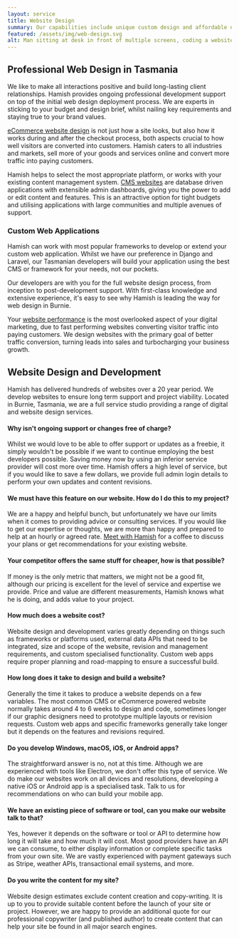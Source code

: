 ```yaml
---
layout: service
title: Website Design
summary: Our capabilities include unique custom design and affordable development to ensure a website that suits your needs. From optimising website performance, to strategic planning and consultation, Hamish ensures your website success.
featured: /assets/img/web-design.svg
alt: Man sitting at desk in front of multiple screens, coding a website
---
```


## Professional Web Design in Tasmania

We like to make all interactions positive and build long-lasting client relationships. Hamish provides ongoing professional development support on top of the initial web design deployment process. We are experts in sticking to your budget and design brief, whilst nailing key requirements and staying true to your brand values.

[eCommerce website design](/services/ecommerce/) is not just how a site looks, but also how it works during and after the checkout process, both aspects crucial to how well visitors are converted into customers. Hamish caters to all industries and markets, sell more of your goods and services online and convert more traffic into paying customers.

Hamish helps to select the most appropriate platform, or works with your existing content management system. [CMS websites](/services/content-management-systems/) are database driven applications with extensible admin dashboards, giving you the power to add or edit content and features. This is an attractive option for tight budgets and utilising applications with large communities and multiple avenues of support.

### Custom Web Applications

Hamish can work with most popular frameworks to develop or extend your custom web application. Whilst we have our preference in Django and Laravel, our Tasmanian developers will build your application using the best CMS or framework for your needs, not our pockets.

Our developers are with you for the full website design process, from inception to post-development support. With first-class knowledge and extensive experience, it's easy to see why Hamish is leading the way for web design in Burnie.

Your [website performance](/services/performance-optimisation/) is the most overlooked aspect of your digital marketing, due to fast performing websites converting visitor traffic into paying customers. We design websites with the primary goal of better traffic conversion, turning leads into sales and turbocharging your business growth.

## Website Design and Development
Hamish has delivered hundreds of websites over a 20 year period. We develop websites to ensure long term support and project viability. Located in Burnie, Tasmania, we are a full service studio providing a range of digital and website design services.

#### Why isn't ongoing support or changes free of charge?
Whilst we would love to be able to offer support or updates as a freebie, it simply wouldn't be possible if we want to continue employing the best developers possible. Saving money now by using an inferior service provider will cost more over time. Hamish offers a high level of service, but if you would like to save a few dollars, we provide full admin login details to perform your own updates and content revisions.

#### We must have this feature on our website. How do I do this to my project?
We are a happy and helpful bunch, but unfortunately we have our limits when it comes to providing advice or consulting services. If you would like to get our expertise or thoughts, we are more than happy and prepared to help at an hourly or agreed rate. [Meet with Hamish](https://hamish.setmore.com/) for a coffee to discuss your plans or get recommendations for your existing website.

#### Your competitor offers the same stuff for cheaper, how is that possible?
If money is the only metric that matters, we might not be a good fit, although our pricing is excellent for the level of service and expertise we provide. Price and value are different measurements, Hamish knows what he is doing, and adds value to your project.

#### How much does a website cost?
Website design and development varies greatly depending on things such as frameworks or platforms used, external data APIs that need to be integrated, size and scope of the website, revision and management requirements, and custom specialised functionality. Custom web apps require proper planning and road-mapping to ensure a successful build.

#### How long does it take to design and build a website?
Generally the time it takes to produce a website depends on a few variables. The most common CMS or eCommerce powered website normally takes around 4 to 6 weeks to design and code, sometimes longer if our graphic designers need to prototype multiple layouts or revision requests. Custom web apps and specific frameworks generally take longer but it depends on the features and revisions required.

#### Do you develop Windows, macOS, iOS, or Android apps?
The straightforward answer is no, not at this time. Although we are experienced with tools like Electron, we don't offer this type of service. We do make our websites work on all devices and resolutions, developing a native iOS or Android app is a specialised task. Talk to us for recommendations on who can build your mobile app.

#### We have an existing piece of software or tool, can you make our website talk to that?
Yes, however it depends on the software or tool or API to determine how long it will take and how much it will cost. Most good providers have an API we can consume, to either display information or complete specific tasks from your own site. We are vastly experienced with payment gateways such as Stripe, weather APIs, transactional email systems, and more.

#### Do you write the content for my site?
Website design estimates exclude content creation and copy-writing. It is up to you to provide suitable content before the launch of your site or project. However, we are happy to provide an additional quote for our professional copywriter (and published author) to create content that can help your site be found in all major search engines.